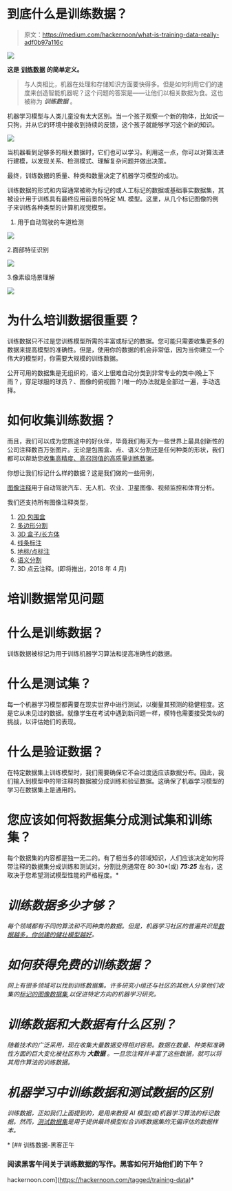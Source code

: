# 到底什么是训练数据？

> 原文：<https://medium.com/hackernoon/what-is-training-data-really-adf0b97a116c>

![](img/dffb2c4fe66194c06fe31ec30ad5d640.png)

**这是** [**训练数据**](https://blog.playment.io/what-is-training-data/) **的简单定义。**

> 与人类相比，机器在处理和存储知识方面要快得多。但是如何利用它们的速度来创造智能机器呢？这个问题的答案是——让他们以相关数据为食。这也被称为 ***训练数据*** 。

机器学习模型与人类儿童没有太大区别。当一个孩子观察一个新的物体，比如说一只狗，并从它的环境中接收到持续的反馈，这个孩子就能够学习这个新的知识。

![](img/67fc190ae237a4ee103cd3e0d91a7ff3.png)

当机器看到足够多的相关数据时，它们也可以学习。利用这一点，你可以对算法进行建模，以发现关系、检测模式、理解复杂问题并做出决策。

最终，训练数据的质量、种类和数量决定了机器学习模型的成功。

训练数据的形式和内容通常被称为标记的或人工标记的数据或基础事实数据集，其被设计用于训练具有最终应用前景的特定 ML 模型。这里，从几个标记图像的例子来训练各种类型的计算机视觉模型。

1.  用于自动驾驶的车道检测

![](img/3466d6c92af2e3565873e4ebda967ccd.png)

2.面部特征识别

![](img/f2e4ee56e401c3786b8413dc38d54473.png)

3.像素级场景理解

![](img/8847b9c3d7cf2982cfb9cd82303aa271.png)

# 为什么培训数据很重要？

训练数据只不过是您训练模型所需的丰富或标记的数据。您可能只需要收集更多的数据来提高模型的准确性。但是，使用你的数据的机会非常低，因为当你建立一个伟大的模型时，你需要大规模的训练数据。

公开可用的数据集是无组织的，语义上很难自动分类到非常专业的类中(晚上下雨？，穿足球服的球员？、图像的俯视图？)唯一的办法就是全部过一遍，手动选择。

# 如何收集训练数据？

而且，我们可以成为您旅途中的好伙伴，毕竟我们每天为一些世界上最具创新性的公司注释数百万张图片。无论是包围盒、点、语义分割还是任何种类的形状，我们都可以帮助您[收集高精度、高召回值的高质量训练数据](https://blog.playment.io/training-data-for-computer-vision/)。

你想让我们标记什么样的数据？这是我们做的一些用例，

[图像注释](https://playment.io/image-annotation)用于自动驾驶汽车、无人机、农业、卫星图像、视频监控和体育分析。

我们还支持所有图像注释类型，

1.  [2D 包围盒](https://playment.io/bounding-box-annotation-tool)
2.  [多边形分割](https://playment.io/polygonal-segmentation-tool)
3.  [3D 盒子/长方体](https://playment.io/3d-cuboids-annotation-tool)
4.  [线条标注](https://playment.io/line-annotation-tool)
5.  [地标/点标注](https://playment.io/landmark-annotation-tool)
6.  [语义分割](https://playment.io/semantic-segmentation-tool/)
7.  3D 点云注释。(即将推出，2018 年 4 月)

# 培训数据常见问题

# 什么是训练数据？

训练数据被标记为用于训练机器学习算法和提高准确性的数据。

# 什么是测试集？

每一个机器学习模型都需要在现实世界中进行测试，以衡量其预测的稳健程度。这是它从未见过的数据。就像学生在考试中遇到新问题一样，模特也需要接受类似的挑战，以评估她们的表现。

# 什么是验证数据？

在特定数据集上训练模型时，我们需要确保它不会过度适应该数据分布。因此，我们输入到模型中的带注释的数据被分成训练和验证数据。这确保了机器学习模型的学习在数据集上是通用的。

# 您应该如何将数据集分成测试集和训练集？

每个数据集的内容都是独一无二的。有了相当多的领域知识，人们应该决定如何将带注释的数据集分成训练和测试对。分割比例通常在 80:30*(或) ***75:25*** 左右，这取决于您希望测试模型性能的严格程度。*

# *训练数据多少才够？*

*每个领域都有不同的算法和不同种类的数据。但是，机器学习社区的普遍共识是[数据越多，你创建的健壮模型越好](https://blog.playment.io/training-data-machine-learning/)。*

# *如何获得免费的训练数据？*

*网上有很多领域可以找到训练数据集。许多研究小组还与社区的其他人分享他们收集的[标记的图像数据集](https://blog.playment.io/self-driving-car-datasets-semantic-segmentation/),以促进特定方向的机器学习研究。*

# *训练数据和大数据有什么区别？*

*随着技术的广泛采用，现在收集大量数据变得相对容易。数据在数量、种类和准确性方面的巨大变化被社区称为 ***大数据*** 。一旦您注释并丰富了这些数据，就可以将其用作算法的训练数据。*

# *机器学习中训练数据和测试数据的区别*

*训练数据，正如我们上面提到的，是用来教授 AI 模型(或)机器学习算法的标记数据。然而，[测试数据集](https://machinelearningmastery.com/difference-test-validation-datasets/)是用于提供最终模型拟合训练数据集的无偏评估的数据样本。*

*[](https://hackernoon.com/tagged/training-data) [## 训练数据-黑客正午

### 阅读黑客午间关于训练数据的写作。黑客如何开始他们的下午？

hackernoon.com](https://hackernoon.com/tagged/training-data)*